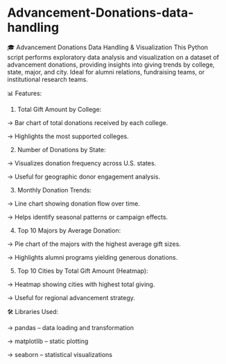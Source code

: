 # Advancement-Donations-data-handling
🎓 Advancement Donations Data Handling & Visualization
This Python script performs exploratory data analysis and visualization on a dataset of advancement donations, providing insights into giving trends by college, state, major, and city. Ideal for alumni relations, fundraising teams, or institutional research teams.

📊 Features:
1. Total Gift Amount by College:

→ Bar chart of total donations received by each college.

→ Highlights the most supported colleges.

2. Number of Donations by State:

→ Visualizes donation frequency across U.S. states.

→ Useful for geographic donor engagement analysis.

3. Monthly Donation Trends:

→ Line chart showing donation flow over time.

→ Helps identify seasonal patterns or campaign effects.

4. Top 10 Majors by Average Donation:

→ Pie chart of the majors with the highest average gift sizes.

→ Highlights alumni programs yielding generous donations.

5. Top 10 Cities by Total Gift Amount (Heatmap):

→ Heatmap showing cities with highest total giving.

→ Useful for regional advancement strategy.

🛠️ Libraries Used:

→ pandas – data loading and transformation

→ matplotlib – static plotting

→ seaborn – statistical visualizations
